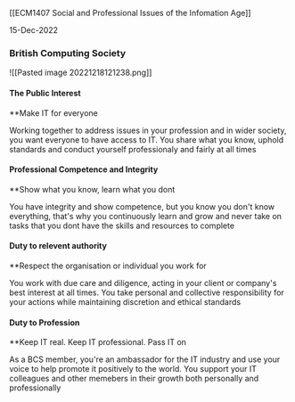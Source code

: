 [[ECM1407 Social and Professional Issues of the Infomation Age]]

15-Dec-2022


### British Computing Society

![[Pasted image 20221218121238.png]]


#### The Public Interest

**Make IT for everyone

Working together to address issues in your profession and in wider society, you want everyone to have access to IT. You share what you know, uphold standards and conduct yourself professionaly and fairly at all times


#### Professional Competence and Integrity

**Show what you know, learn what you dont

You have integrity and show competence, but you know you don't know everything, that's why you continuously learn and grow and never take on tasks that you dont have the skills and resources to complete


#### Duty to relevent authority

**Respect the organisation or individual you work for

You work with due care and diligence, acting in your client or company's best interest at all times. You take personal and collective responsibility for your actions while maintaining discretion and ethical standards


#### Duty to Profession

**Keep IT real. Keep IT professional. Pass IT on

As a BCS member, you're an ambassador for the IT industry and use your voice to help promote it positively to the world. You support your IT colleagues and other memebers in their growth both personally and professionally